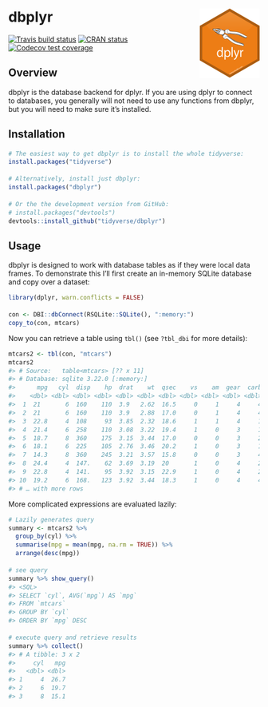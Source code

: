 
<!-- README.md is generated from README.Rmd. Please edit that file -->

# dbplyr <img src="man/figures/logo.png" align="right" height="139" />

<!-- badges: start -->

[![Travis build
status](https://travis-ci.org/tidyverse/dbplyr.svg?branch=master)](https://travis-ci.org/tidyverse/dbplyr)
[![CRAN
status](https://www.r-pkg.org/badges/version/dbplyr)](https://cran.r-project.org/package=dbplyr)
[![Codecov test
coverage](https://codecov.io/gh/tidyverse/dbplyr/branch/master/graph/badge.svg)](https://codecov.io/gh/tidyverse/dbplyr?branch=master)
<!-- badges: end -->

## Overview

dbplyr is the database backend for dplyr. If you are using dplyr to
connect to databases, you generally will not need to use any functions
from dbplyr, but you will need to make sure it’s installed.

## Installation

``` r
# The easiest way to get dbplyr is to install the whole tidyverse:
install.packages("tidyverse")

# Alternatively, install just dbplyr:
install.packages("dbplyr")

# Or the the development version from GitHub:
# install.packages("devtools")
devtools::install_github("tidyverse/dbplyr")
```

## Usage

dbplyr is designed to work with database tables as if they were local
data frames. To demonstrate this I’ll first create an in-memory SQLite
database and copy over a dataset:

``` r
library(dplyr, warn.conflicts = FALSE)

con <- DBI::dbConnect(RSQLite::SQLite(), ":memory:")
copy_to(con, mtcars)
```

Now you can retrieve a table using `tbl()` (see `?tbl_dbi` for more
details):

``` r
mtcars2 <- tbl(con, "mtcars")
mtcars2
#> # Source:   table<mtcars> [?? x 11]
#> # Database: sqlite 3.22.0 [:memory:]
#>      mpg   cyl  disp    hp  drat    wt  qsec    vs    am  gear  carb
#>    <dbl> <dbl> <dbl> <dbl> <dbl> <dbl> <dbl> <dbl> <dbl> <dbl> <dbl>
#>  1  21       6  160    110  3.9   2.62  16.5     0     1     4     4
#>  2  21       6  160    110  3.9   2.88  17.0     0     1     4     4
#>  3  22.8     4  108     93  3.85  2.32  18.6     1     1     4     1
#>  4  21.4     6  258    110  3.08  3.22  19.4     1     0     3     1
#>  5  18.7     8  360    175  3.15  3.44  17.0     0     0     3     2
#>  6  18.1     6  225    105  2.76  3.46  20.2     1     0     3     1
#>  7  14.3     8  360    245  3.21  3.57  15.8     0     0     3     4
#>  8  24.4     4  147.    62  3.69  3.19  20       1     0     4     2
#>  9  22.8     4  141.    95  3.92  3.15  22.9     1     0     4     2
#> 10  19.2     6  168.   123  3.92  3.44  18.3     1     0     4     4
#> # … with more rows
```

More complicated expressions are evaluated lazily:

``` r
# Lazily generates query
summary <- mtcars2 %>% 
  group_by(cyl) %>% 
  summarise(mpg = mean(mpg, na.rm = TRUE)) %>% 
  arrange(desc(mpg))

# see query
summary %>% show_query()
#> <SQL>
#> SELECT `cyl`, AVG(`mpg`) AS `mpg`
#> FROM `mtcars`
#> GROUP BY `cyl`
#> ORDER BY `mpg` DESC

# execute query and retrieve results
summary %>% collect()
#> # A tibble: 3 x 2
#>     cyl   mpg
#>   <dbl> <dbl>
#> 1     4  26.7
#> 2     6  19.7
#> 3     8  15.1
```
